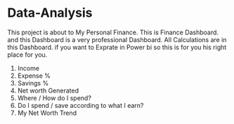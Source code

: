 # Data-Analysis
This project is about to My Personal Finance.
This is Finance Dashboard. and this Dashboard is a very professional Dashboard.
All Calculations are in this Dashboard. if you want to Exprate in Power bi so this is for you his right place for you.
1) Income
2) Expense %
3) Savings %
4) Net worth Generated
5) Where / How do I spend?
6) Do I spend / save according to what I earn?
7) My Net Worth Trend
